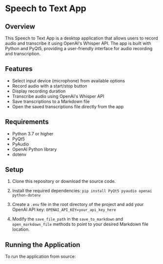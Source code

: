 # Speech to Text App

## Overview

This Speech to Text App is a desktop application that allows users to record audio and transcribe it using OpenAI's Whisper API. The app is built with Python and PyQt5, providing a user-friendly interface for audio recording and transcription.

## Features

- Select input device (microphone) from available options
- Record audio with a start/stop button
- Display recording duration
- Transcribe audio using OpenAI's Whisper API
- Save transcriptions to a Markdown file
- Open the saved transcriptions file directly from the app

## Requirements

- Python 3.7 or higher
- PyQt5
- PyAudio
- OpenAI Python library
- dotenv

## Setup

1. Clone this repository or download the source code.

2. Install the required dependencies:   ```
   pip install PyQt5 pyaudio openai python-dotenv   ```

3. Create a `.env` file in the root directory of the project and add your OpenAI API key:   ```
   OPENAI_API_KEY=your_api_key_here   ```

4. Modify the `save_file_path` in the `save_to_markdown` and `open_markdown_file` methods to point to your desired Markdown file location.

## Running the Application

To run the application from source:
